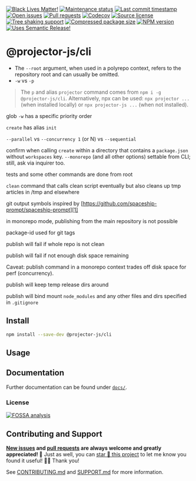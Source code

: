 <!-- prettier-ignore-start -->

<!-- badges-start -->

[![Black Lives Matter!][badge-blm]][link-blm]
[![Maintenance status][badge-maintenance]][link-repo]
[![Last commit timestamp][badge-last-commit]][link-repo]
[![Open issues][badge-issues]][link-issues]
[![Pull requests][badge-pulls]][link-pulls]
[![Codecov][badge-codecov]][link-codecov]
[![Source license][badge-license]][link-license]
[![Tree shaking support][badge-tree-shaking]][link-bundlephobia]
[![Compressed package size][badge-size]][link-bundlephobia]
[![NPM version][badge-npm]][link-npm]
[![Uses Semantic Release!][badge-semantic-release]][link-semantic-release]

<!-- badges-end -->

<!-- prettier-ignore-end -->

# @projector-js/cli

<!-- TODO -->

- The `--root` argument, when used in a polyrepo context, refers to the
  repository root and can usually be omitted.
- `-w` vs `-p`

> The `p` and alias `projector` command comes from `npm i -g @projector-js/cli`.
> Alternatively, npx can be used: `npx projector ...` (when installed locally)
> or `npx projector-js ...` (when not installed).

glob `-w` has a specific priority order

`create` has alias `init`

`--parallel` vs `--concurrency 1` (or N) vs `--sequential`

confirm when calling `create` within a directory that contains a `package.json`
without `workspaces` key. `--monorepo` (and all other options) settable from
CLI; still, ask via inquirer too.

tests and some other commands are done from root

`clean` command that calls clean script eventually but also cleans up tmp
articles in /tmp and elsewhere

git output symbols inspired by
[https://github.com/spaceship-prompt/spaceship-prompt][1]

in monorepo mode, publishing from the main repository is not possible

package-id used for git tags

publish will fail if whole repo is not clean

publish will fail if not enough disk space remaining

Caveat: publish command in a monorepo context trades off disk space for perf
(concurrency).

publish will keep temp release dirs around

publish will bind mount `node_modules` and any other files and dirs specified in
`.gitignore`

## Install

```bash
npm install --save-dev @projector-js/cli
```

## Usage

<!-- TODO -->

## Documentation

Further documentation can be found under [`docs/`][docs].

### License

[![FOSSA analysis][badge-fossa]][link-fossa]

## Contributing and Support

**[New issues][choose-new-issue] and [pull requests][pr-compare] are always
welcome and greatly appreciated! 🤩** Just as well, you can [star 🌟 this
project][link-repo] to let me know you found it useful! ✊🏿 Thank you!

See [CONTRIBUTING.md][contributing] and [SUPPORT.md][support] for more
information.

[badge-blm]: https://api.ergodark.com/badges/blm 'Join the movement!'
[link-blm]: https://secure.actblue.com/donate/ms_blm_homepage_2019
[badge-maintenance]:
  https://img.shields.io/maintenance/active/2021
  'Is this package maintained?'
[link-repo]: https://github.com/xunnamius/projector
[badge-last-commit]:
  https://img.shields.io/github/last-commit/xunnamius/projector
  'Latest commit timestamp'
[badge-issues]:
  https://img.shields.io/github/issues/Xunnamius/projector
  'Open issues'
[link-issues]: https://github.com/Xunnamius/projector/issues?q=
[badge-pulls]:
  https://img.shields.io/github/issues-pr/xunnamius/projector
  'Open pull requests'
[link-pulls]: https://github.com/xunnamius/projector/pulls
[badge-codecov]:
  https://codecov.io/gh/Xunnamius/projector/branch/main/graph/badge.svg?token=HWRIOBAAPW
  'Is this package well-tested?'
[link-codecov]: https://codecov.io/gh/Xunnamius/projector
[badge-license]:
  https://img.shields.io/npm/l/@projector-js/cli
  "This package's source license"
[link-license]: https://github.com/Xunnamius/projector/blob/main/LICENSE
[badge-fossa]:
  https://app.fossa.com/api/projects/custom%2B27276%2Fgit%40github.com%3AXunnamius%2Fprojector.git.svg?type=large
  "Analysis of this package's license obligations"
[link-fossa]:
  https://app.fossa.com/projects/custom+27276%2Fgit@github.com:Xunnamius%2Fprojector.git
[badge-npm]:
  https://api.ergodark.com/badges/npm-pkg-version/@projector-js/cli
  'Install this package using npm or yarn!'
[link-npm]: https://www.npmjs.com/package/@projector-js/cli
[badge-semantic-release]:
  https://img.shields.io/badge/%20%20%F0%9F%93%A6%F0%9F%9A%80-semantic--release-e10079.svg
  'This repo practices continuous integration and deployment!'
[link-semantic-release]: https://github.com/semantic-release/semantic-release
[badge-size]: https://badgen.net/bundlephobia/minzip/@projector-js/cli
[badge-tree-shaking]:
  https://badgen.net/bundlephobia/tree-shaking/@projector-js/cli
  'Is this package optimized for Webpack?'
[link-bundlephobia]:
  https://bundlephobia.com/result?p=@projector-js/cli
  'Package size (minified and gzipped)'
[package-json]: package.json
[docs]: docs
[choose-new-issue]: https://github.com/xunnamius/projector/issues/new/choose
[pr-compare]: https://github.com/xunnamius/projector/compare
[contributing]: /CONTRIBUTING.md
[support]: /.github/SUPPORT.md
[1]: https://github.com/spaceship-prompt/spaceship-prompt
